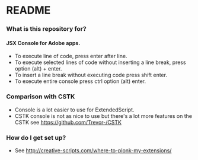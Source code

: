 # README #

### What is this repository for? ###

#### JSX Console for Adobe apps. ####
* To execute line of code, press enter after line.
* To execute selected lines of code without inserting a line break, press option (alt) + enter.
* To insert a line break without executing code press shift enter.
* To execute entire console press ctrl option (alt) enter.

### Comparison with CSTK ###
* Console is a lot easier to use for ExtendedScript.
* CSTK console is not as nice to use but there's a lot more features on the CSTK see https://github.com/Trevor-/CSTK

### How do I get set up? ###

* See http://creative-scripts.com/where-to-plonk-my-extensions/

